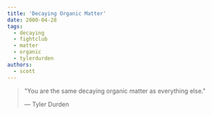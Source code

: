 ```yaml
---
title: 'Decaying Organic Matter'
date: 2000-04-28
tags:
  - decaying
  - fightclub
  - matter
  - organic
  - tylerdurden
authors:
  - scott
---
```


> "You are the same decaying organic matter as everything else."
>
> — Tyler Durden
